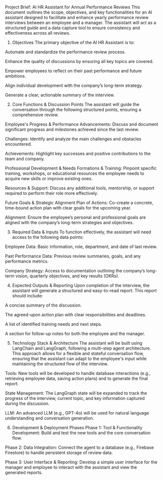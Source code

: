 Project Brief: AI HR Assistant for Annual Performance Reviews
This document outlines the scope, objectives, and key functionalities for an AI assistant designed to facilitate and enhance yearly performance review interviews between an employee and a manager. The assistant will act as a structured guide and a data capture tool to ensure consistency and effectiveness across all reviews.

1. Objectives
The primary objective of the AI HR Assistant is to:

Automate and standardize the performance review process.

Enhance the quality of discussions by ensuring all key topics are covered.

Empower employees to reflect on their past performance and future ambitions.

Align individual development with the company’s long-term strategy.

Generate a clear, actionable summary of the interview.

2. Core Functions & Discussion Points
The assistant will guide the conversation through the following structured points, ensuring a comprehensive review.

Employee's Progress & Performance
Advancements: Discuss and document significant progress and milestones achieved since the last review.

Challenges: Identify and analyze the main challenges and obstacles encountered.

Achievements: Highlight key successes and positive contributions to the team and company.

Professional Development & Needs
Formations & Training: Pinpoint specific training, workshops, or educational resources the employee needs to acquire new skills or improve existing ones.

Resources & Support: Discuss any additional tools, mentorship, or support required to perform their role more effectively.

Future Goals & Strategic Alignment
Plan of Actions: Co-create a concrete, time-bound action plan with clear goals for the upcoming year.

Alignment: Ensure the employee’s personal and professional goals are aligned with the company’s long-term strategies and objectives.

3. Required Data & Inputs
To function effectively, the assistant will need access to the following data points:

Employee Data: Basic information, role, department, and date of last review.

Past Performance Data: Previous review summaries, goals, and any performance metrics.

Company Strategy: Access to documentation outlining the company’s long-term vision, quarterly objectives, and key results (OKRs).

4. Expected Outputs & Reporting
Upon completion of the interview, the assistant will generate a structured and easy-to-read report. This report should include:

A concise summary of the discussion.

The agreed-upon action plan with clear responsibilities and deadlines.

A list of identified training needs and next steps.

A section for follow-up notes for both the employee and the manager.

5. Technology Stack & Architecture
The assistant will be built using LangChain and LangGraph, following a multi-step agent architecture. This approach allows for a flexible and stateful conversation flow, ensuring that the assistant can adapt to the employee's input while maintaining the structured flow of the interview.

Tools: New tools will be developed to handle database interactions (e.g., retrieving employee data, saving action plans) and to generate the final report.

State Management: The LangGraph state will be expanded to track the progress of the interview, current topic, and key information captured during the discussion.

LLM: An advanced LLM (e.g., GPT-4o) will be used for natural language understanding and conversation generation.

6. Development & Deployment Phases
Phase 1: Tool & Functionality Development: Build and test the new tools and the core conversation flow.

Phase 2: Data Integration: Connect the agent to a database (e.g., Firebase Firestore) to handle persistent storage of review data.

Phase 3: User Interface & Reporting: Develop a simple user interface for the manager and employee to interact with the assistant and view the generated reports.
